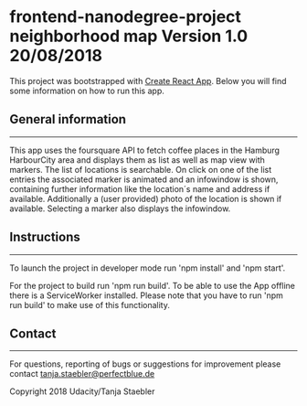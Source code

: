 # frontend-nanodegree-project neighborhood map  Version 1.0  20/08/2018

This project was bootstrapped with [Create React App](https://github.com/facebookincubator/create-react-app).
Below you will find some information on how to run this app.<br>

## General information
----------------------
This app uses the foursquare API to fetch coffee places in the Hamburg HarbourCity area and displays them as list as well as map view with markers.
The list of locations is searchable. On click on one of the list entries the associated marker is animated and an infowindow is shown, containing further information like the location´s name and address if available. Additionally a (user provided) photo of the location is shown if available. Selecting a marker also displays the infowindow.


## Instructions
----------------
To launch the project in developer mode run 'npm install' and 'npm start'.

For the project to build run 'npm run build'.
To be able to use the App offline there is a ServiceWorker installed. Please note that you have to run 'npm run build' to make use of this functionality.


## Contact
----------
For questions, reporting of bugs or suggestions for improvement please contact
tanja.staebler@perfectblue.de

Copyright 2018 Udacity/Tanja Staebler
